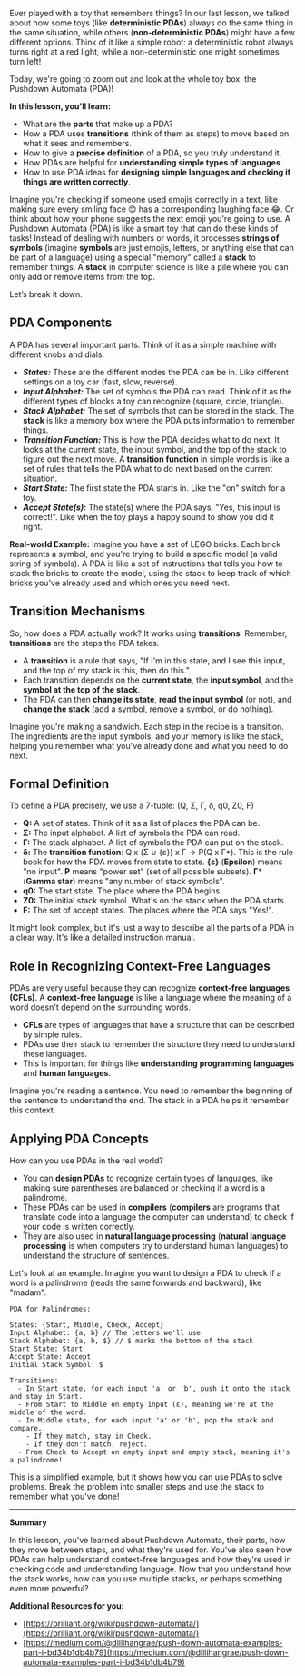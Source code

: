 Ever played with a toy that remembers things? In our last lesson, we talked about how some toys (like **deterministic PDAs**) always do the same thing in the same situation, while others (**non-deterministic PDAs**) might have a few different options. Think of it like a simple robot: a deterministic robot always turns right at a red light, while a non-deterministic one might sometimes turn left!

Today, we're going to zoom out and look at the whole toy box: the Pushdown Automata (PDA)!

**In this lesson, you'll learn:**

*   What are the **parts** that make up a PDA?
*   How a PDA uses **transitions** (think of them as steps) to move based on what it sees and remembers.
*   How to give a **precise definition** of a PDA, so you truly understand it.
*   How PDAs are helpful for **understanding simple types of languages**.
*   How to use PDA ideas for **designing simple languages and checking if things are written correctly**.

Imagine you're checking if someone used emojis correctly in a text, like making sure every smiling face 😊 has a corresponding laughing face 😂. Or think about how your phone suggests the next emoji you're going to use. A Pushdown Automata (PDA) is like a smart toy that can do these kinds of tasks! Instead of dealing with numbers or words, it processes **strings of symbols** (imagine **symbols** are just emojis, letters, or anything else that can be part of a language) using a special "memory" called a **stack** to remember things. A **stack** in computer science is like a pile where you can only add or remove items from the top.

Let’s break it down.

## PDA Components

A PDA has several important parts. Think of it as a simple machine with different knobs and dials:

*   ***States:*** These are the different modes the PDA can be in. Like different settings on a toy car (fast, slow, reverse).
*   ***Input Alphabet:*** The set of symbols the PDA can read. Think of it as the different types of blocks a toy can recognize (square, circle, triangle).
*   ***Stack Alphabet:*** The set of symbols that can be stored in the stack. The **stack** is like a memory box where the PDA puts information to remember things.
*   ***Transition Function:*** This is how the PDA decides what to do next. It looks at the current state, the input symbol, and the top of the stack to figure out the next move. A **transition function** in simple words is like a set of rules that tells the PDA what to do next based on the current situation.
*   ***Start State:*** The first state the PDA starts in. Like the "on" switch for a toy.
*   ***Accept State(s):*** The state(s) where the PDA says, "Yes, this input is correct!". Like when the toy plays a happy sound to show you did it right.

**Real-world Example:** Imagine you have a set of LEGO bricks. Each brick represents a symbol, and you're trying to build a specific model (a valid string of symbols). A PDA is like a set of instructions that tells you how to stack the bricks to create the model, using the stack to keep track of which bricks you've already used and which ones you need next.

## Transition Mechanisms

So, how does a PDA actually work? It works using **transitions**. Remember, **transitions** are the steps the PDA takes.

*   A **transition** is a rule that says, "If I'm in this state, and I see this input, and the top of my stack is this, then do this."
*   Each transition depends on the **current state**, the **input symbol**, and the **symbol at the top of the stack**.
*   The PDA can then **change its state**, **read the input symbol** (or not), and **change the stack** (add a symbol, remove a symbol, or do nothing).

Imagine you're making a sandwich. Each step in the recipe is a transition. The ingredients are the input symbols, and your memory is like the stack, helping you remember what you've already done and what you need to do next.

## Formal Definition

To define a PDA precisely, we use a 7-tuple: (Q, Σ, Γ, δ, q0, Z0, F)

*   **Q:** A set of states. Think of it as a list of places the PDA can be.
*   **Σ:** The input alphabet. A list of symbols the PDA can read.
*   **Γ:** The stack alphabet. A list of symbols the PDA can put on the stack.
*   **δ:** The **transition function**: Q x (Σ ∪ {ε}) x Γ → P(Q x Γ*). This is the rule book for how the PDA moves from state to state. **{ε}** (**Epsilon**) means "no input". **P** means "power set" (set of all possible subsets). **Γ*** (**Gamma star**) means "any number of stack symbols".
*   **q0:** The start state. The place where the PDA begins.
*   **Z0:** The initial stack symbol. What's on the stack when the PDA starts.
*   **F:** The set of accept states. The places where the PDA says "Yes!".

It might look complex, but it's just a way to describe all the parts of a PDA in a clear way. It's like a detailed instruction manual.

## Role in Recognizing Context-Free Languages

PDAs are very useful because they can recognize **context-free languages (CFLs)**. A **context-free language** is like a language where the meaning of a word doesn't depend on the surrounding words.

*   **CFLs** are types of languages that have a structure that can be described by simple rules.
*   PDAs use their stack to remember the structure they need to understand these languages.
*   This is important for things like **understanding programming languages** and **human languages**.

Imagine you're reading a sentence. You need to remember the beginning of the sentence to understand the end. The stack in a PDA helps it remember this context.

## Applying PDA Concepts

How can you use PDAs in the real world?

*   You can **design PDAs** to recognize certain types of languages, like making sure parentheses are balanced or checking if a word is a palindrome.
*   These PDAs can be used in **compilers** (**compilers** are programs that translate code into a language the computer can understand) to check if your code is written correctly.
*   They are also used in **natural language processing** (**natural language processing** is when computers try to understand human languages) to understand the structure of sentences.

Let's look at an example. Imagine you want to design a PDA to check if a word is a palindrome (reads the same forwards and backward), like "madam".

```pseudocode
PDA for Palindromes:

States: {Start, Middle, Check, Accept}
Input Alphabet: {a, b} // The letters we'll use
Stack Alphabet: {a, b, $} // $ marks the bottom of the stack
Start State: Start
Accept State: Accept
Initial Stack Symbol: $

Transitions:
  - In Start state, for each input 'a' or 'b', push it onto the stack and stay in Start.
  - From Start to Middle on empty input (ε), meaning we're at the middle of the word.
  - In Middle state, for each input 'a' or 'b', pop the stack and compare.
    - If they match, stay in Check.
    - If they don't match, reject.
  - From Check to Accept on empty input and empty stack, meaning it's a palindrome!
```

This is a simplified example, but it shows how you can use PDAs to solve problems. Break the problem into smaller steps and use the stack to remember what you've done!

---
**Summary**

In this lesson, you've learned about Pushdown Automata, their parts, how they move between steps, and what they're used for. You've also seen how PDAs can help understand context-free languages and how they're used in checking code and understanding language. Now that you understand how the stack works, how can you use multiple stacks, or perhaps something even more powerful?

**Additional Resources for you:**

*   [https://brilliant.org/wiki/pushdown-automata/](https://brilliant.org/wiki/pushdown-automata/)
*   [https://medium.com/@dillihangrae/push-down-automata-examples-part-i-bd34b1db4b79](https://medium.com/@dillihangrae/push-down-automata-examples-part-i-bd34b1db4b79)
